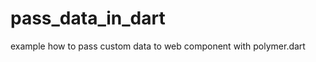 pass_data_in_dart
=================

example how to pass custom data to web component with polymer.dart
